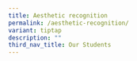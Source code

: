 ```yaml
---
title: Aesthetic recognition
permalink: /aesthetic-recognition/
variant: tiptap
description: ""
third_nav_title: Our Students
---
```

